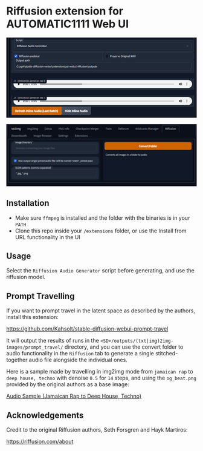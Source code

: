 # Riffusion extension for AUTOMATIC1111 Web UI

![Screenshot](/static/screenshot-0.png)

![Screenshot](/static/screenshot-1.png)

## Installation
- Make sure `ffmpeg` is installed and the folder with the binaries is in your `PATH`
- Clone this repo inside your `/extensions` folder, or use the Install from URL functionality in the UI

## Usage

Select the `Riffusion Audio Generator` script before generating, and use the riffusion model.

## Prompt Travelling

If you want to prompt travel in the latent space as described by the authors, install this extension:

https://github.com/Kahsolt/stable-diffusion-webui-prompt-travel

It will output the results of runs in the `<SD>/outputs/(txt|img)2img-images/prompt_travel/` directory, and you can use the convert folder to audio functionality in the `Riffusion` tab to generate a single stitched-together audio file alongside the individual ones.

Here is a sample made by travelling in img2img mode from `jamaican rap` to `deep house, techno` with denoise `0.5` for `14` steps, and using the `og_beat.png` provided by the original authors as a base image:

[Audio Sample (Jamaican Rap to Deep House, Techno)](https://soundcloud.com/enlyth/sd-riffusion-prompt-travel-sample-0)

## Acknowledgements

Credit to the original Riffusion authors, Seth Forsgren and Hayk Martiros:

https://riffusion.com/about
